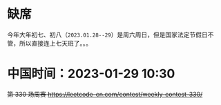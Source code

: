 
# 缺席

今年大年初七、初八（`2023.01.28--29`）是周六周日，但是国家法定节假日不管，所以直接连上七天班了。。。

# 中国时间：2023-01-29 10:30

~~第 330 场周赛 https://leetcode-cn.com/contest/weekly-contest-330/~~
